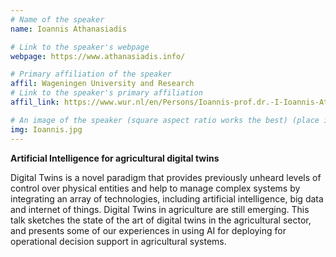 ```yaml
---
# Name of the speaker
name: Ioannis Athanasiadis

# Link to the speaker's webpage
webpage: https://www.athanasiadis.info/

# Primary affiliation of the speaker
affil: Wageningen University and Research
# Link to the speaker's primary affiliation
affil_link: https://www.wur.nl/en/Persons/Ioannis-prof.dr.-I-Ioannis-Athanasiadis.htm

# An image of the speaker (square aspect ratio works the best) (place in the `assets/img/speakers` directory)
img: Ioannis.jpg
---
```

<!-- Whatever you write below will show up as the speaker's bio -->
**Artificial Intelligence for agricultural digital twins** 
 
Digital Twins is a novel paradigm that provides previously unheard levels of control over physical entities and help to manage complex systems by integrating an array of technologies, including artificial intelligence, big data and internet of things. Digital Twins in agriculture are still emerging. This talk sketches the state of the art of digital twins in the agricultural sector, and presents some of our experiences in using AI for deploying for operational decision support in agricultural systems.
